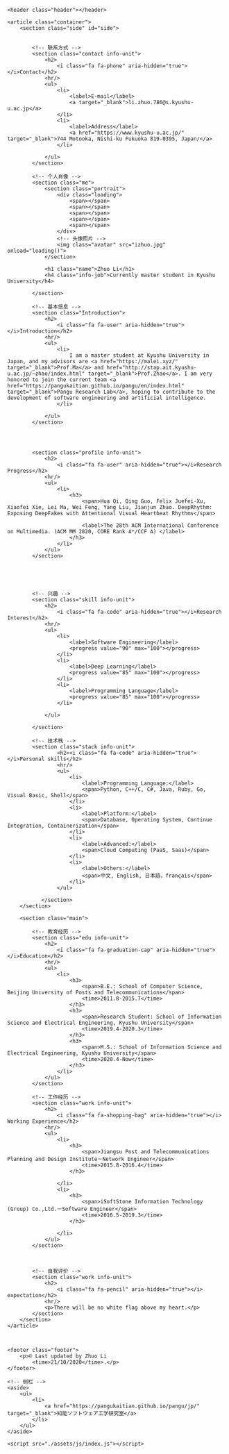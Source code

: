 

<head>
    <meta charset="utf-8">
    <meta http-equiv="X-UA-Compatible" content="IE=edge,chrome=1">
    <meta name="viewport" content="width=device-width, initial-scale=1.0, maximum-scale=1.0, minimum-scale=1.0, user-scalable=no"
    />
    <meta name="apple-mobile-web-app-status-bar-style" content="black" />
    <meta name="format-detection" content="email=no" />
    <meta name="apple-mobile-web-app-capable" content="yes" />
    <meta name="format-detection" content="telephone=no" />
    <meta name="renderer" content="webkit">
    <meta name="apple-mobile-web-app-status-bar-style" content="black">
    <meta name="apple-mobile-web-app-title" content="Amaze UI" />
    <meta http-equiv="Cache-Control" content="no-cache, no-store, must-revalidate" />
    <meta http-equiv="Pragma" content="no-cache" />
    <meta http-equiv="Expires" content="0" />
    <title>[Resume]Zhuo Li</title>
    <link rel="shortcut icon" href="assets/images/favicon.ico" type="image/x-icon">
    <link rel="stylesheet" href="assets/css/typo.css">
    <link rel="stylesheet" href="assets/css/font-awesome.min.css">
    <link rel="stylesheet" href="assets/css/index.css">
    <script>
        function loading() {
            document.getElementsByClassName('avatar')[0].style.display = 'block';
            document.getElementsByClassName('loading')[0].style.display = 'none';
        }
    </script>
</head>

<body>

    <header class="header"></header>

    <article class="container">
        <section class="side" id="side">

           
            <!-- 联系方式 -->
            <section class="contact info-unit">
                <h2>
                    <i class="fa fa-phone" aria-hidden="true"></i>Contact</h2>
                <hr/>
                <ul>
                    <li>
                        <label>E-mail</label>
                        <a target="_blank">li.zhuo.786@s.kyushu-u.ac.jp</a>
                    </li>
                    <li>
                        <label>Address</label>
                        <a href="https://www.kyushu-u.ac.jp/" target="_blank">744 Motooka, Nishi-ku Fukuoka 819-0395, Japan/</a>
                    </li>
                    
                </ul>
            </section>
           
            <!-- 个人肖像 -->
            <section class="me">
                <section class="portrait">
                    <div class="loading">
                        <span></span>
                        <span></span>
                        <span></span>
                        <span></span>
                        <span></span>
                    </div>
                    <!-- 头像照片 -->
                    <img class="avatar" src="izhuo.jpg" onload="loading()">
                </section>

                <h1 class="name">Zhuo Li</h1>
                <h4 class="info-job">Currently master student in Kyushu University</h4>

            </section>
            
            <!-- 基本信息 -->
            <section class="Introduction">
                <h2>
                    <i class="fa fa-user" aria-hidden="true"></i>Introduction</h2>
                <hr/>
                <ul>
                    <li>
                        I am a master student at Kyushu University in Japan, and my advisors are <a href="https://malei.xyz/" target="_blank">Prof.Ma</a> and href="http://stap.ait.kyushu-u.ac.jp/~zhao/index.html" target="_blank">Prof.Zhao</a>. I am very honored to join the current team <a href="https://pangukaitian.github.io/pangu/en/index.html" target="_blank">Pangu Research Lab</a>, hoping to contribute to the development of software engineering and artificial intelligence.
                    </li>
                    
                </ul>
            </section>
            

            
            
            <section class="profile info-unit">
                <h2>
                    <i class="fa fa-user" aria-hidden="true"></i>Research Progress</h2>
                <hr/>
                <ul>
                    <li>
                        <h3>
                            <span>Hua Qi, Qing Guo, Felix Juefei-Xu, Xiaofei Xie, Lei Ma, Wei Feng, Yang Liu, Jianjun Zhao. DeepRhythm: Exposing DeepFakes with Attentional Visual Heartbeat Rhythms</span>
                        
                            <label>The 28th ACM International Conference on Multimedia. (ACM MM 2020, CORE Rank A*/CCF A) </label>
                        </h3>
                    </li>
                </ul>
            </section>

            
 
           

            <!-- 兴趣 -->
            <section class="skill info-unit">
                <h2>
                    <i class="fa fa-code" aria-hidden="true"></i>Research Interest</h2>
                <hr/>
                <ul>
                    <li>
                        <label>Software Engineering</label>
                        <progress value="90" max="100"></progress>
                    </li>
                    <li>
                        <label>Deep Learning</label>
                        <progress value="85" max="100"></progress>
                    </li>
                    <li>
                        <label>Programming Language</label>
                        <progress value="85" max="100"></progress>
                    </li>
                    
                </ul>
            
            </section>

            <!-- 技术栈 -->
            <section class="stack info-unit">
                    <h2><i class="fa fa-code" aria-hidden="true"></i>Personal skills</h2>
                    <hr/>
                    <ul>
                        <li>
                            <label>Programming Language:</label>
                            <span>Python, C++/C, C#, Java, Ruby, Go, Visual Basic, Shell</span>
                        </li>
                        <li>
                            <label>Platform:</label>
                            <span>Database, Operating System, Continue Integration, Containerization</span>
                        </li>
                        <li>
                            <label>Advanced:</label>
                            <span>Cloud Computing (PaaS, Saas)</span>
                        </li>
                        <li>
                            <label>Others:</label>
                            <span>中文, English, 日本語，français</span>
                        </li>
                    </ul>

               </section>
        </section>

        <section class="main">

            <!-- 教育经历 -->
            <section class="edu info-unit">
                <h2>
                    <i class="fa fa-graduation-cap" aria-hidden="true"></i>Education</h2>
                <hr/>
                <ul>
                    <li>
                        <h3>
                            <span>B.E.: School of Computer Science, Beijing University of Posts and Telecommunications</span>
                            <time>2011.8-2015.7</time>
                        </h3>
                        <h3>
                            <span>Research Student: School of Information Science and Electrical Engineering, Kyushu University</span>
                            <time>2019.4-2020.3</time>
                        </h3>
                        <h3>
                            <span>M.S.: School of Information Science and Electrical Engineering, Kyushu University</span>
                            <time>2020.4-Now</time>
                        </h3>
                    </li>
                </ul>
            </section>

            <!-- 工作经历 -->
            <section class="work info-unit">
                <h2>
                    <i class="fa fa-shopping-bag" aria-hidden="true"></i> Working Experience</h2>
                <hr/>
                <ul>
                    <li>
                        <h3>
                            <span>Jiangsu Post and Telecommunications Planning and Design Institute－Network Engineer</span>
                            <time>2015.8-2016.4</time>
                        </h3>
                        
                    </li>
                    <li>
                        <h3>
                            <span>iSoftStone Information Technology (Group) Co.,Ltd.－Software Engineer</span>
                            <time>2016.5-2019.3</time>
                        </h3>
                        
                    </li>
                </ul>
            </section>

            

            <!-- 自我评价 -->
            <section class="work info-unit">
                <h2>
                    <i class="fa fa-pencil" aria-hidden="true"></i> expectation</h2>
                <hr/>
                <p>There will be no white flag above my heart.</p>
            </section>
        </section>
    </article>



    <footer class="footer">
        <p>© Last updated by Zhuo Li
            <time>21/10/2020</time>.</p>
    </footer>

    <!-- 侧栏 -->
    <aside>
        <ul>
            <li>
                <a href="https://pangukaitian.github.io/pangu/jp/" target="_blank">知能ソフトウェア工学研究室</a>
            </li>
        </ul>
    </aside>

    <script src="./assets/js/index.js"></script>
</body>

</html>
